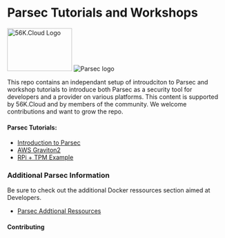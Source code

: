 # Parsec Tutorials and Workshops

<img src="../img/56k.jpg" alt="56K.Cloud Logo" width="150" height="99">
<img src="https://github.com/parallaxsecond/parsec/doc/images/parsec/ARM1007_PARSEC Logo_ST2_RGB_Stacked_Colour.png" alt="Parsec logo">

This repo contains an independant setup of introudciton to Parsec and workshop tutorials to introduce both Parsec as a security tool for developers and a provider on various platforms. This content is supported by 56K.Cloud and by members of the community. We welcome contributions and want to grow the repo.

#### Parsec Tutorials:
* [Introduction to Parsec](intro/README.md)
* [AWS Graviton2](kickstart/README.md)
* [RPi + TPM Example](devsummit2021/README.md)


### Additional Parsec Information

Be sure to check out the additional Docker ressources section aimed at Developers.

* [Parsec Addtional Ressources](additional-ressources/)


#### Contributing
